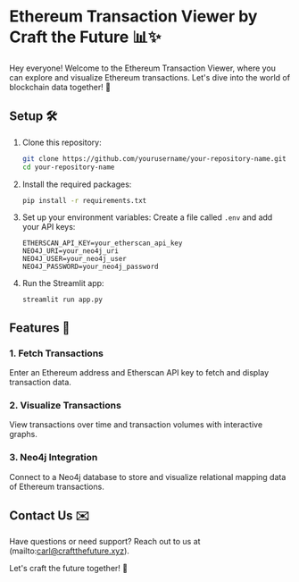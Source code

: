 # Ethereum Transaction Viewer by Craft the Future 📊✨

Hey everyone! Welcome to the Ethereum Transaction Viewer, where you can explore and visualize Ethereum transactions. Let's dive into the world of blockchain data together! 🚀

## Setup 🛠️

1. Clone this repository:
    ```sh
    git clone https://github.com/yourusername/your-repository-name.git
    cd your-repository-name
    ```

2. Install the required packages:
    ```sh
    pip install -r requirements.txt
    ```

3. Set up your environment variables:
    Create a file called `.env` and add your API keys:
    ```env
    ETHERSCAN_API_KEY=your_etherscan_api_key
    NEO4J_URI=your_neo4j_uri
    NEO4J_USER=your_neo4j_user
    NEO4J_PASSWORD=your_neo4j_password
    ```

4. Run the Streamlit app:
    ```sh
    streamlit run app.py
    ```

## Features 🌟

### 1. Fetch Transactions
Enter an Ethereum address and Etherscan API key to fetch and display transaction data.

### 2. Visualize Transactions
View transactions over time and transaction volumes with interactive graphs.

### 3. Neo4j Integration
Connect to a Neo4j database to store and visualize relational mapping data of Ethereum transactions.

## Contact Us ✉️

Have questions or need support? Reach out to us at (mailto:carl@craftthefuture.xyz).

Let's craft the future together! 🌟
